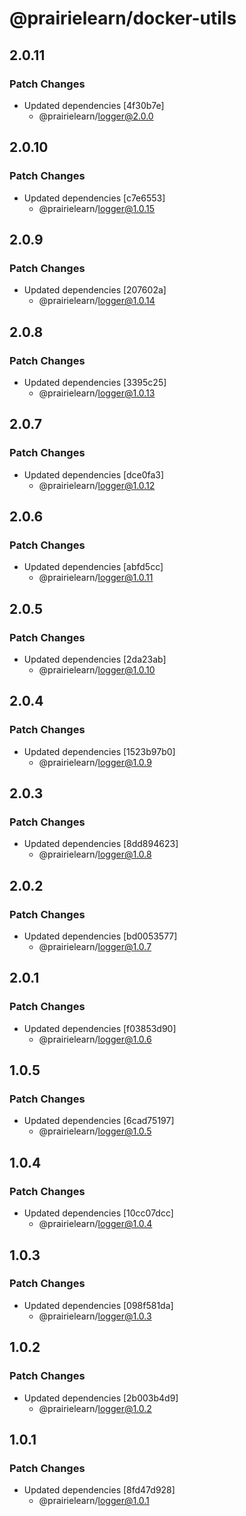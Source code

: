 # @prairielearn/docker-utils

## 2.0.11

### Patch Changes

- Updated dependencies [4f30b7e]
  - @prairielearn/logger@2.0.0

## 2.0.10

### Patch Changes

- Updated dependencies [c7e6553]
  - @prairielearn/logger@1.0.15

## 2.0.9

### Patch Changes

- Updated dependencies [207602a]
  - @prairielearn/logger@1.0.14

## 2.0.8

### Patch Changes

- Updated dependencies [3395c25]
  - @prairielearn/logger@1.0.13

## 2.0.7

### Patch Changes

- Updated dependencies [dce0fa3]
  - @prairielearn/logger@1.0.12

## 2.0.6

### Patch Changes

- Updated dependencies [abfd5cc]
  - @prairielearn/logger@1.0.11

## 2.0.5

### Patch Changes

- Updated dependencies [2da23ab]
  - @prairielearn/logger@1.0.10

## 2.0.4

### Patch Changes

- Updated dependencies [1523b97b0]
  - @prairielearn/logger@1.0.9

## 2.0.3

### Patch Changes

- Updated dependencies [8dd894623]
  - @prairielearn/logger@1.0.8

## 2.0.2

### Patch Changes

- Updated dependencies [bd0053577]
  - @prairielearn/logger@1.0.7

## 2.0.1

### Patch Changes

- Updated dependencies [f03853d90]
  - @prairielearn/logger@1.0.6

## 1.0.5

### Patch Changes

- Updated dependencies [6cad75197]
  - @prairielearn/logger@1.0.5

## 1.0.4

### Patch Changes

- Updated dependencies [10cc07dcc]
  - @prairielearn/logger@1.0.4

## 1.0.3

### Patch Changes

- Updated dependencies [098f581da]
  - @prairielearn/logger@1.0.3

## 1.0.2

### Patch Changes

- Updated dependencies [2b003b4d9]
  - @prairielearn/logger@1.0.2

## 1.0.1

### Patch Changes

- Updated dependencies [8fd47d928]
  - @prairielearn/logger@1.0.1
